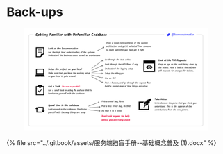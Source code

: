 # Back-ups

<figure><img src="../.gitbook/assets/image (1).png" alt=""><figcaption></figcaption></figure>

{% file src="../.gitbook/assets/服务端扫盲手册--基础概念普及 (1).docx" %}
